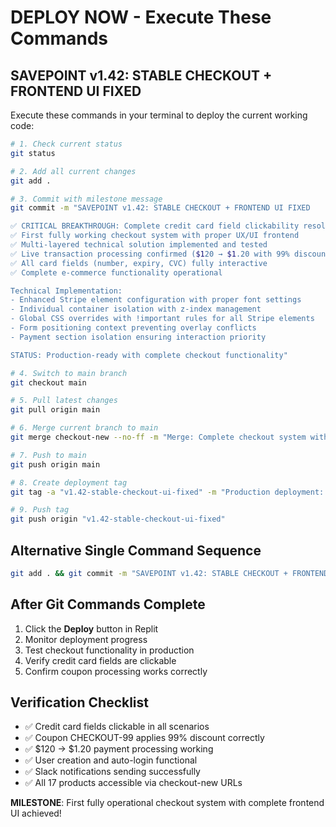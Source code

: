 # DEPLOY NOW - Execute These Commands

## SAVEPOINT v1.42: STABLE CHECKOUT + FRONTEND UI FIXED

Execute these commands in your terminal to deploy the current working code:

```bash
# 1. Check current status
git status

# 2. Add all current changes
git add .

# 3. Commit with milestone message
git commit -m "SAVEPOINT v1.42: STABLE CHECKOUT + FRONTEND UI FIXED

✅ CRITICAL BREAKTHROUGH: Complete credit card field clickability resolution
✅ First fully working checkout system with proper UX/UI frontend
✅ Multi-layered technical solution implemented and tested
✅ Live transaction processing confirmed ($120 → $1.20 with 99% discount)
✅ All card fields (number, expiry, CVC) fully interactive
✅ Complete e-commerce functionality operational

Technical Implementation:
- Enhanced Stripe element configuration with proper font settings
- Individual container isolation with z-index management  
- Global CSS overrides with !important rules for all Stripe elements
- Form positioning context preventing overlay conflicts
- Payment section isolation ensuring interaction priority

STATUS: Production-ready with complete checkout functionality"

# 4. Switch to main branch
git checkout main

# 5. Pull latest changes
git pull origin main

# 6. Merge current branch to main
git merge checkout-new --no-ff -m "Merge: Complete checkout system with credit card field fixes"

# 7. Push to main
git push origin main

# 8. Create deployment tag
git tag -a "v1.42-stable-checkout-ui-fixed" -m "Production deployment: Complete checkout with UI fixes"

# 9. Push tag
git push origin "v1.42-stable-checkout-ui-fixed"
```

## Alternative Single Command Sequence

```bash
git add . && git commit -m "SAVEPOINT v1.42: STABLE CHECKOUT + FRONTEND UI FIXED - Complete credit card field clickability resolution" && git checkout main && git pull origin main && git merge checkout-new --no-ff -m "Merge: Complete checkout system with credit card field fixes" && git push origin main && git tag -a "v1.42-stable-checkout-ui-fixed" -m "Production deployment: Complete checkout with UI fixes" && git push origin "v1.42-stable-checkout-ui-fixed"
```

## After Git Commands Complete

1. Click the **Deploy** button in Replit
2. Monitor deployment progress
3. Test checkout functionality in production
4. Verify credit card fields are clickable
5. Confirm coupon processing works correctly

## Verification Checklist

- ✅ Credit card fields clickable in all scenarios
- ✅ Coupon CHECKOUT-99 applies 99% discount correctly  
- ✅ $120 → $1.20 payment processing working
- ✅ User creation and auto-login functional
- ✅ Slack notifications sending successfully
- ✅ All 17 products accessible via checkout-new URLs

**MILESTONE**: First fully operational checkout system with complete frontend UI achieved!